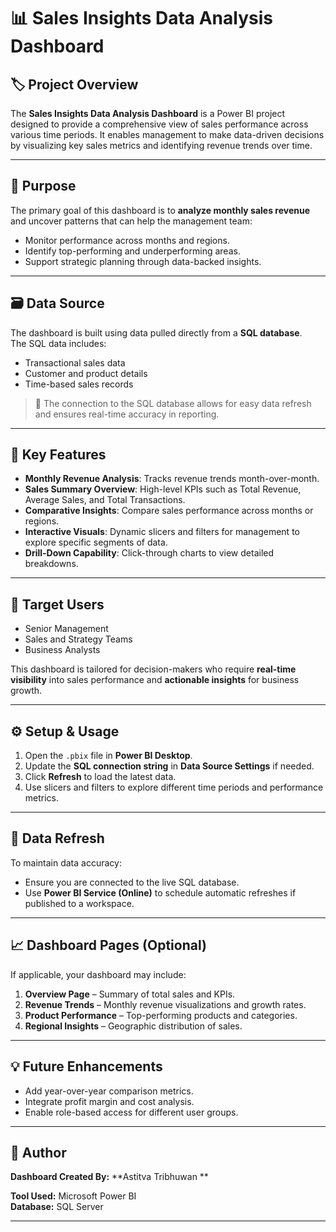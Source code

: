 # 📊 Sales Insights Data Analysis Dashboard

## 🏷️ Project Overview
The **Sales Insights Data Analysis Dashboard** is a Power BI project designed to provide a comprehensive view of sales performance across various time periods. It enables management to make data-driven decisions by visualizing key sales metrics and identifying revenue trends over time.

---

## 🎯 Purpose
The primary goal of this dashboard is to **analyze monthly sales revenue** and uncover patterns that can help the management team:
- Monitor performance across months and regions.
- Identify top-performing and underperforming areas.
- Support strategic planning through data-backed insights.

---

## 🗃️ Data Source
The dashboard is built using data pulled directly from a **SQL database**.  
The SQL data includes:
- Transactional sales data  
- Customer and product details  
- Time-based sales records  

> 🔄 The connection to the SQL database allows for easy data refresh and ensures real-time accuracy in reporting.

---

## 🧩 Key Features
- **Monthly Revenue Analysis**: Tracks revenue trends month-over-month.
- **Sales Summary Overview**: High-level KPIs such as Total Revenue, Average Sales, and Total Transactions.
- **Comparative Insights**: Compare sales performance across months or regions.
- **Interactive Visuals**: Dynamic slicers and filters for management to explore specific segments of data.
- **Drill-Down Capability**: Click-through charts to view detailed breakdowns.

---

## 👥 Target Users
- Senior Management  
- Sales and Strategy Teams  
- Business Analysts  

This dashboard is tailored for decision-makers who require **real-time visibility** into sales performance and **actionable insights** for business growth.

---

## ⚙️ Setup & Usage
1. Open the `.pbix` file in **Power BI Desktop**.
2. Update the **SQL connection string** in **Data Source Settings** if needed.
3. Click **Refresh** to load the latest data.
4. Use slicers and filters to explore different time periods and performance metrics.

---

## 📅 Data Refresh
To maintain data accuracy:
- Ensure you are connected to the live SQL database.
- Use **Power BI Service (Online)** to schedule automatic refreshes if published to a workspace.

---

## 📈 Dashboard Pages (Optional)
If applicable, your dashboard may include:
1. **Overview Page** – Summary of total sales and KPIs.  
2. **Revenue Trends** – Monthly revenue visualizations and growth rates.  
3. **Product Performance** – Top-performing products and categories.  
4. **Regional Insights** – Geographic distribution of sales.

---

## 💡 Future Enhancements
- Add year-over-year comparison metrics.
- Integrate profit margin and cost analysis.
- Enable role-based access for different user groups.

---

## 🧾 Author
**Dashboard Created By:** **Astitva Tribhuwan  **

**Tool Used:** Microsoft Power BI  
**Database:** SQL Server  

---


